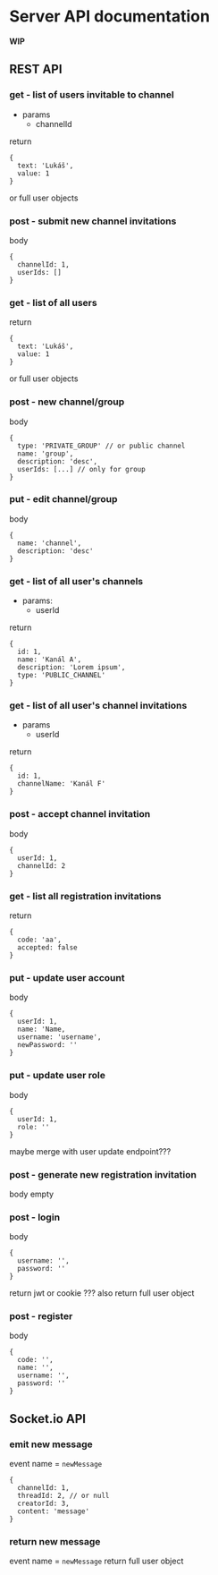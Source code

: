# Server API documentation

**WIP**

## REST API
### get - list of users invitable to channel
- params
  - channelId
  
return
```
{
  text: 'Lukáš',
  value: 1
}
```
or full user objects

### post - submit new channel invitations
body
```
{
  channelId: 1,
  userIds: []
}
```

### get - list of all users
return
```
{
  text: 'Lukáš',
  value: 1
}
```
or full user objects

### post - new channel/group
body
```
{
  type: 'PRIVATE_GROUP' // or public channel
  name: 'group',
  description: 'desc',
  userIds: [...] // only for group
}
```


### put - edit channel/group
body
```
{
  name: 'channel',
  description: 'desc'
}
```

### get - list of all user's channels
- params: 
  - userId
  
return
```
{
  id: 1,
  name: 'Kanál A',
  description: 'Lorem ipsum',
  type: 'PUBLIC_CHANNEL'
}
```

### get - list of all user's channel invitations
- params
  - userId
  
return
```
{
  id: 1,
  channelName: 'Kanál F'
}
```

### post - accept channel invitation
body
```
{
  userId: 1,
  channelId: 2
}
```

### get - list all registration invitations
return
```
{
  code: 'aa',
  accepted: false
}
```

### put - update user account 
body
```
{
  userId: 1,
  name: 'Name,
  username: 'username',
  newPassword: ''
}
```

### put - update user role
body
```
{
  userId: 1,
  role: ''
}
```
maybe merge with user update endpoint???

### post - generate new registration invitation
body empty

### post - login
body
```
{
  username: '',
  password: ''
}
```
return jwt or cookie ???
also return full user object

###  post - register
body
```
{
  code: '',
  name: '',
  username: '',
  password: ''
}
```

## Socket.io API
### emit new message
event name = `newMessage`
```
{
  channelId: 1,
  threadId: 2, // or null
  creatorId: 3,
  content: 'message'
}
```

### return new message
event name = `newMessage`
return full user object
